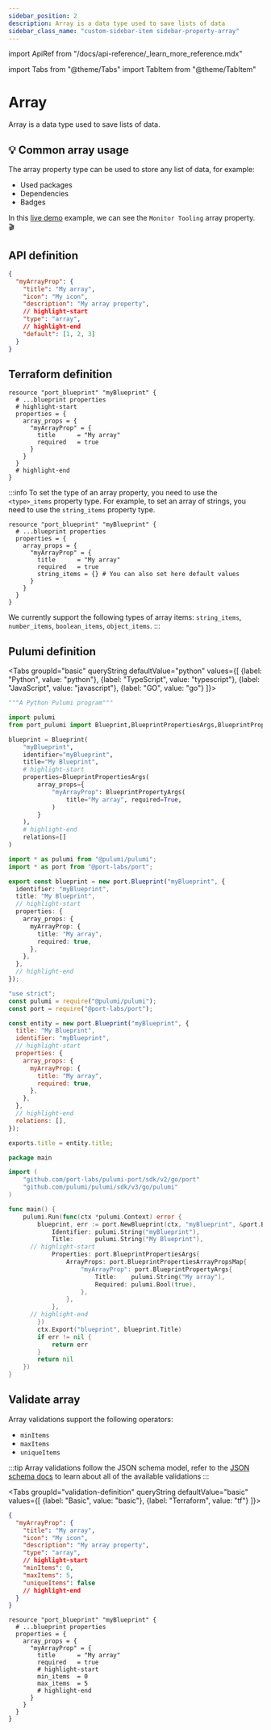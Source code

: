 ```yaml
---
sidebar_position: 2
description: Array is a data type used to save lists of data
sidebar_class_name: "custom-sidebar-item sidebar-property-array"
---
```


import ApiRef from "/docs/api-reference/\_learn_more_reference.mdx"

import Tabs from "@theme/Tabs"
import TabItem from "@theme/TabItem"

# Array

Array is a data type used to save lists of data.

## 💡 Common array usage

The array property type can be used to store any list of data, for example:

- Used packages
- Dependencies
- Badges

In this [live demo](https://demo.getport.io/service_catalog) example, we can see the `Monitor Tooling` array property. 🎬

## API definition

```json showLineNumbers
{
  "myArrayProp": {
    "title": "My array",
    "icon": "My icon",
    "description": "My array property",
    // highlight-start
    "type": "array",
    // highlight-end
    "default": [1, 2, 3]
  }
}
```

<ApiRef />

## Terraform definition

```hcl showLineNumbers
resource "port_blueprint" "myBlueprint" {
  # ...blueprint properties
  # highlight-start
  properties = {
    array_props = {
      "myArrayProp" = {
        title      = "My array"
        required   = true
      }
    }
  }
  # highlight-end
}
```

:::info
To set the type of an array property, you need to use the `<type>_items` property type.
For example, to set an array of strings, you need to use the `string_items` property type.

```
resource "port_blueprint" "myBlueprint" {
  # ...blueprint properties
  properties = {
    array_props = {
      "myArrayProp" = {
        title      = "My array"
        required   = true
        string_items = {} # You can also set here default values
      }
    }
  }
}
```

We currently support the following types of array items: `string_items`, `number_items`, `boolean_items`, `object_items`.
:::

## Pulumi definition

<Tabs groupId="basic" queryString defaultValue="python" values={[
{label: "Python", value: "python"},
{label: "TypeScript", value: "typescript"},
{label: "JavaScript", value: "javascript"},
{label: "GO", value: "go"}
]}>

<TabItem value="python">

```python showLineNumbers
"""A Python Pulumi program"""

import pulumi
from port_pulumi import Blueprint,BlueprintPropertiesArgs,BlueprintPropertyArgs

blueprint = Blueprint(
    "myBlueprint",
    identifier="myBlueprint",
    title="My Blueprint",
    # highlight-start
    properties=BlueprintPropertiesArgs(
        array_props={
            "myArrayProp": BlueprintPropertyArgs(
                title="My array", required=True,
            )
        }
    ),
    # highlight-end
    relations=[]
)
```

</TabItem>

<TabItem value="typescript">

```typescript showLineNumbers
import * as pulumi from "@pulumi/pulumi";
import * as port from "@port-labs/port";

export const blueprint = new port.Blueprint("myBlueprint", {
  identifier: "myBlueprint",
  title: "My Blueprint",
  // highlight-start
  properties: {
    array_props: {
      myArrayProp: {
        title: "My array",
        required: true,
      },
    },
  },
  // highlight-end
});
```

</TabItem>

<TabItem value="javascript">

```javascript showLineNumbers
"use strict";
const pulumi = require("@pulumi/pulumi");
const port = require("@port-labs/port");

const entity = new port.Blueprint("myBlueprint", {
  title: "My Blueprint",
  identifier: "myBlueprint",
  // highlight-start
  properties: {
    array_props: {
      myArrayProp: {
        title: "My array",
        required: true,
      },
    },
  },
  // highlight-end
  relations: [],
});

exports.title = entity.title;
```

</TabItem>
<TabItem value="go">

```go showLineNumbers
package main

import (
	"github.com/port-labs/pulumi-port/sdk/v2/go/port"
	"github.com/pulumi/pulumi/sdk/v3/go/pulumi"
)

func main() {
	pulumi.Run(func(ctx *pulumi.Context) error {
		blueprint, err := port.NewBlueprint(ctx, "myBlueprint", &port.BlueprintArgs{
			Identifier: pulumi.String("myBlueprint"),
			Title:      pulumi.String("My Blueprint"),
      // highlight-start
			Properties: port.BlueprintPropertiesArgs{
				ArrayProps: port.BlueprintPropertiesArrayPropsMap{
                    "myArrayProp": port.BlueprintPropertyArgs{
                        Title:    pulumi.String("My array"),
                        Required: pulumi.Bool(true),
                    },
                },
			},
      // highlight-end
		})
		ctx.Export("blueprint", blueprint.Title)
		if err != nil {
			return err
		}
		return nil
	})
}
```

</TabItem>

</Tabs>

## Validate array

Array validations support the following operators:

- `minItems`
- `maxItems`
- `uniqueItems`

:::tip
Array validations follow the JSON schema model, refer to the [JSON schema docs](https://json-schema.org/understanding-json-schema/reference/array.html) to learn about all of the available validations
:::

<Tabs groupId="validation-definition" queryString defaultValue="basic" values={[
{label: "Basic", value: "basic"},
{label: "Terraform", value: "tf"}
]}>

<TabItem value="basic">

```json showLineNumbers
{
  "myArrayProp": {
    "title": "My array",
    "icon": "My icon",
    "description": "My array property",
    "type": "array",
    // highlight-start
    "minItems": 0,
    "maxItems": 5,
    "uniqueItems": false
    // highlight-end
  }
}
```

</TabItem>

<TabItem value="tf">

```hcl showLineNumbers
resource "port_blueprint" "myBlueprint" {
  # ...blueprint properties
  properties = {
    array_props = {
      "myArrayProp" = {
        title      = "My array"
        required   = true
        # highlight-start
        min_items  = 0
        max_items  = 5
        # highlight-end
      }
    }
  }
}
```

</TabItem>
</Tabs>
